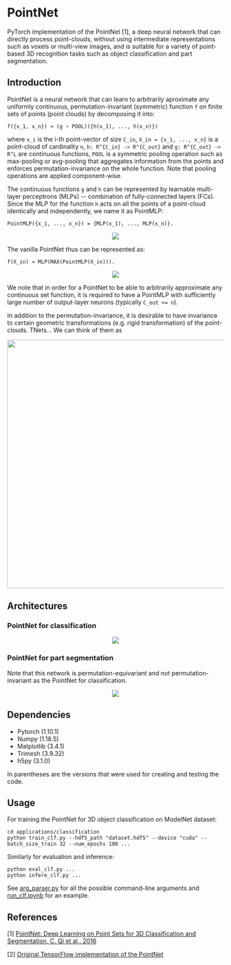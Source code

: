 # PointNet
PyTorch implementation of the PointNet [1], a deep neural network that can directly process point-clouds, without using intermediate representations such as voxels or multi-view images, and is suitable for a variety of point-based 3D recognition tasks such as object classification and part segmentation.

## Introduction

PointNet is a neural network that can learn to arbitrarily aproximate any uniformly continuous, permutation-invariant (symmetric) function `f` on finite sets of points (point clouds) by decomposing it into:
```
f({x_1, x_n}) ≈ (g ∘ POOL)({h(x_1), ..., h(x_n)})
```
where `x_i` is the i-th point-vector of size `C_in`, `X_in = {x_1, ..., x_n}` is a point-cloud of cardinality `n`, `h: R^{C_in} -> R^{C_out}` and `g: R^{C_out} -> R^L` are continuous functions, `POOL` is a symmetric pooling operation such as max-pooling or avg-pooling that aggregates information from the points and enforces permutation-invariance on the whole function. Note that pooling operations are applied component-wise.

The continuous functions `g` and `h` can be represented by learnable multi-layer perceptrons (MLPs) -- combination of fully-connected layers (FCs). Since the MLP for the function `h` acts on all the points of a point-cloud identically and independently, we name it as PointMLP:
```
PointMLP({x_1, ..., x_n}) = {MLP(x_1), ..., MLP(x_n)}.
```
<p align="center">
  <img align="center" src="https://user-images.githubusercontent.com/15230238/169560375-f784ecba-a2d7-4bb9-a70f-6182254b8cc5.svg">
</p>

The vanilla PointNet thus can be represented as:
```
f(X_in) ≈ MLP(MAX(PointMLP(X_in))).
```
<p align="center">
  <img align="center" src="https://user-images.githubusercontent.com/15230238/169559785-45b89b86-e74c-4d0b-85b4-c81d5bbccc33.svg">
</p>

We note that in order for a PointNet to be able to arbitrarily approximate any continuous set function, it is required to have a PointMLP with sufficiently large number of output-layer neurons (typically `C_out >= n`).

In addition to the permutation-invariance, it is desirable to have invariance to certain geometric transformations (e.g. rigid transformation) of the point-clouds. TNets...
We can think of them as 

<p align="center">
  <img align="center" width="578" src="https://user-images.githubusercontent.com/15230238/169561305-f6f60359-42f8-4edf-92e7-f0fcb7e5b076.svg">
</p>


## Architectures

### PointNet for classification

<p align="center">
  <img align="center" src="https://user-images.githubusercontent.com/15230238/169564557-7b7c9778-071c-49bd-a1dd-2ce9bd43a65e.svg">
</p>

### PointNet for part segmentation

Note that this network is permutation-equivariant and not permutation-invariant as the PointNet for classification.

<p align="center">
  <img align="center" src="https://user-images.githubusercontent.com/15230238/169564573-099b8476-be74-4ece-afc0-fa84aa2d2709.svg">
</p>


## Dependencies
- Pytorch (1.10.1)
- Numpy (1.18.5)
- Matplotlib (3.4.1)
- Trimesh (3.9.32)
- h5py (3.1.0)

In parentheses are the versions that were used for creating and testing the code.


## Usage
For training the PointNet for 3D object classification on ModelNet dataset:
```
cd applications/classification
python train_clf.py --hdf5_path "dataset.hdf5" --device "cuda" --batch_size_train 32 --num_epochs 100 ...
```
Similarly for evaluation and inference:
```
python eval_clf.py ...
python infere_clf.py ...
```
See [arg_parser.py](applications/classification/arg_parser.py) for all the possible command-line arguments and [run_clf.ipynb](applications/classification/run_clf.ipynb) for an example.


## References
[1] [PointNet: Deep Learning on Point Sets for 3D Classification and Segmentation, C. Qi et al., 2016](https://arxiv.org/abs/1612.00593)

[2] [Original TensorFlow implementation of the PointNet](https://github.com/charlesq34/pointnet)
